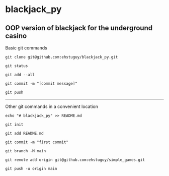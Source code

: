 # blackjack_py
OOP version of blackjack for the underground casino
----
Basic git commands

`git clone git@github.com:ehstuguy/blackjack_py.git`

`git status`

`git add --all`

`git commit -m "[commit message]"`

`git push`

----
Other git commands in a convenient location

`echo "# blackjack_py" >> README.md`

`git init`

`git add README.md`

`git commit -m "first commit"`

`git branch -M main`

`git remote add origin git@github.com:ehstuguy/simple_games.git`

`git push -u origin main`
